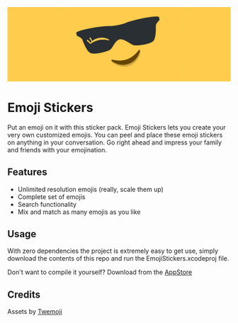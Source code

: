 ![Emoji Stickers Logo](/assets/hero.jpeg)

# Emoji Stickers

Put an emoji on it with this sticker pack. Emoji Stickers lets you create your very own customized emojis. You can peel and place these emoji stickers on anything in your conversation. Go right ahead and impress your family and friends with your emojination.

## Features

- Unlimited resolution emojis (really, scale them up)
- Complete set of emojis
- Search functionality
- Mix and match as many emojis as you like

## Usage

With zero dependencies the project is extremely easy to get use, simply download the contents of this repo and run the EmojiStickers.xcodeproj file.

Don't want to compile it yourself? Download from the [AppStore](https://apps.apple.com/app/emoji-stickers-pack/id1131713856)

## Credits

Assets by [Twemoji](https://twemoji.twitter.com)